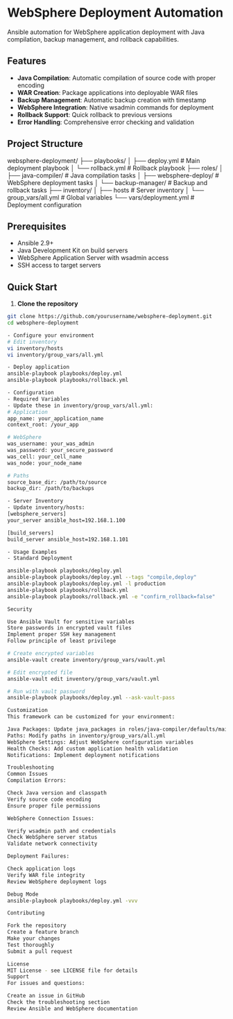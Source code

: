 # WebSphere Deployment Automation

Ansible automation for WebSphere application deployment with Java compilation, backup management, and rollback capabilities.

## Features

- **Java Compilation**: Automatic compilation of source code with proper encoding
- **WAR Creation**: Package applications into deployable WAR files
- **Backup Management**: Automatic backup creation with timestamp
- **WebSphere Integration**: Native wsadmin commands for deployment
- **Rollback Support**: Quick rollback to previous versions
- **Error Handling**: Comprehensive error checking and validation

## Project Structure
websphere-deployment/
├── playbooks/
│   ├── deploy.yml          # Main deployment playbook
│   └── rollback.yml        # Rollback playbook
├── roles/
│   ├── java-compiler/      # Java compilation tasks
│   ├── websphere-deploy/   # WebSphere deployment tasks
│   └── backup-manager/     # Backup and rollback tasks
├── inventory/
│   ├── hosts              # Server inventory
│   └── group_vars/all.yml # Global variables
└── vars/deployment.yml    # Deployment configuration

## Prerequisites

- Ansible 2.9+
- Java Development Kit on build servers
- WebSphere Application Server with wsadmin access
- SSH access to target servers

## Quick Start

1. **Clone the repository**
```bash
git clone https://github.com/yourusername/websphere-deployment.git
cd websphere-deployment

- Configure your environment
# Edit inventory
vi inventory/hosts
vi inventory/group_vars/all.yml

- Deploy application
ansible-playbook playbooks/deploy.yml
ansible-playbook playbooks/rollback.yml

- Configuration
- Required Variables
- Update these in inventory/group_vars/all.yml:
# Application
app_name: your_application_name
context_root: /your_app

# WebSphere
was_username: your_was_admin
was_password: your_secure_password
was_cell: your_cell_name
was_node: your_node_name

# Paths
source_base_dir: /path/to/source
backup_dir: /path/to/backups

- Server Inventory
- Update inventory/hosts:
[websphere_servers]
your_server ansible_host=192.168.1.100

[build_servers]
build_server ansible_host=192.168.1.101

- Usage Examples
- Standard Deployment

ansible-playbook playbooks/deploy.yml
ansible-playbook playbooks/deploy.yml --tags "compile,deploy"
ansible-playbook playbooks/deploy.yml -l production
ansible-playbook playbooks/rollback.yml
ansible-playbook playbooks/rollback.yml -e "confirm_rollback=false"

Security

Use Ansible Vault for sensitive variables
Store passwords in encrypted vault files
Implement proper SSH key management
Follow principle of least privilege

# Create encrypted variables
ansible-vault create inventory/group_vars/vault.yml

# Edit encrypted file
ansible-vault edit inventory/group_vars/vault.yml

# Run with vault password
ansible-playbook playbooks/deploy.yml --ask-vault-pass

Customization
This framework can be customized for your environment:

Java Packages: Update java_packages in roles/java-compiler/defaults/main.yml
Paths: Modify paths in inventory/group_vars/all.yml
WebSphere Settings: Adjust WebSphere configuration variables
Health Checks: Add custom application health validation
Notifications: Implement deployment notifications

Troubleshooting
Common Issues
Compilation Errors:

Check Java version and classpath
Verify source code encoding
Ensure proper file permissions

WebSphere Connection Issues:

Verify wsadmin path and credentials
Check WebSphere server status
Validate network connectivity

Deployment Failures:

Check application logs
Verify WAR file integrity
Review WebSphere deployment logs

Debug Mode
ansible-playbook playbooks/deploy.yml -vvv

Contributing

Fork the repository
Create a feature branch
Make your changes
Test thoroughly
Submit a pull request

License
MIT License - see LICENSE file for details
Support
For issues and questions:

Create an issue in GitHub
Check the troubleshooting section
Review Ansible and WebSphere documentation
